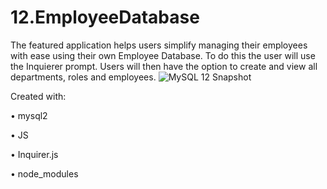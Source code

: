 # 12.EmployeeDatabase
The featured application helps users simplify managing their employees with ease using their own Employee Database. To do this the user will use the Inquierer prompt. Users will then have the option to create and view all departments, roles and employees. 
![MySQL 12 Snapshot](https://user-images.githubusercontent.com/81600120/131006382-c26a42ae-5522-43c2-9421-c31f4b351a07.PNG)

Created with:

• mysql2

• JS

• Inquirer.js

• node_modules
